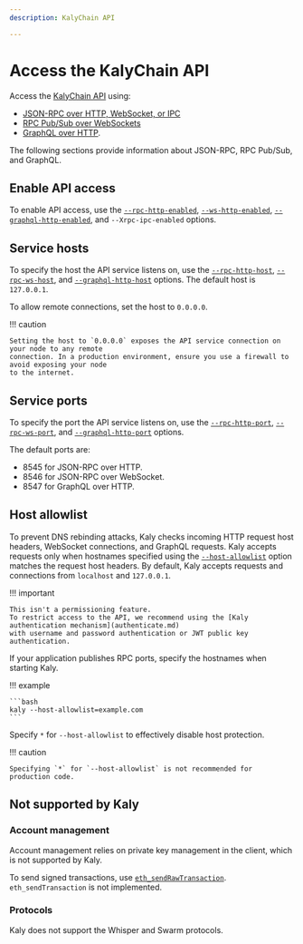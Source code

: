 ```yaml
---
description: KalyChain API

---
```


# Access the KalyChain API

Access the [KalyChain API](../../reference/api/index.md) using:

* [JSON-RPC over HTTP, WebSocket, or IPC](json-rpc.md)
* [RPC Pub/Sub over WebSockets](rpc-pubsub.md)
* [GraphQL over HTTP](graphql.md).

The following sections provide information about JSON-RPC, RPC Pub/Sub, and GraphQL.

## Enable API access

To enable API access, use the
[`--rpc-http-enabled`](../../reference/cli/options.md#rpc-http-enabled),
[`--ws-http-enabled`](../../reference/cli/options.md#rpc-ws-enabled),
[`--graphql-http-enabled`](../../reference/cli/options.md#graphql-http-enabled), and
`--Xrpc-ipc-enabled` options.


## Service hosts

To specify the host the API service listens on, use the
[`--rpc-http-host`](../../reference/cli/options.md#rpc-http-host),
[`--rpc-ws-host`](../../reference/cli/options.md#rpc-ws-host), and
[`--graphql-http-host`](../../reference/cli/options.md#graphql-http-host) options. The
default host is `127.0.0.1`.

To allow remote connections, set the host to `0.0.0.0`.

!!! caution

    Setting the host to `0.0.0.0` exposes the API service connection on your node to any remote
    connection. In a production environment, ensure you use a firewall to avoid exposing your node
    to the internet.

## Service ports

To specify the port the API service listens on, use the
[`--rpc-http-port`](../../reference/cli/options.md#rpc-http-port),
[`--rpc-ws-port`](../../reference/cli/options.md#rpc-ws-port), and
[`--graphql-http-port`](../../reference/cli/options.md#graphql-http-port) options.

The default ports are:

* 8545 for JSON-RPC over HTTP.
* 8546 for JSON-RPC over WebSocket.
* 8547 for GraphQL over HTTP.


## Host allowlist

To prevent DNS rebinding attacks, Kaly checks incoming HTTP request host headers, WebSocket connections, and GraphQL
requests.
Kaly accepts requests only when hostnames specified using the
[`--host-allowlist`](../../reference/cli/options.md#host-allowlist) option matches the request host headers.
By default, Kaly accepts requests and connections from `localhost` and `127.0.0.1`.

!!! important

    This isn't a permissioning feature.
    To restrict access to the API, we recommend using the [Kaly authentication mechanism](authenticate.md)
    with username and password authentication or JWT public key authentication.

If your application publishes RPC ports, specify the hostnames when starting Kaly.

!!! example

    ```bash
    kaly --host-allowlist=example.com
    ```

Specify `*` for `--host-allowlist` to effectively disable host protection.

!!! caution

    Specifying `*` for `--host-allowlist` is not recommended for production code.

## Not supported by Kaly

### Account management

Account management relies on private key management in the client, which is not supported by Kaly.

To send signed transactions, use
[`eth_sendRawTransaction`](../../reference/api/index.md#eth_sendrawtransaction).
`eth_sendTransaction` is not implemented.


### Protocols

Kaly does not support the Whisper and Swarm protocols.
